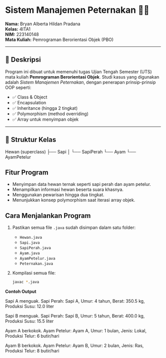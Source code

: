 # Sistem Manajemen Peternakan 🐄🐔

**Nama:** Bryan Alberta Hildan Pradana  
**Kelas:** 4ITA1  
**NIM:** 223140148  
**Mata Kuliah:** Pemrograman Berorientasi Objek (PBO)

---

## 📌 Deskripsi

Program ini dibuat untuk memenuhi tugas Ujian Tengah Semester (UTS) mata kuliah **Pemrograman Berorientasi Objek**. Studi kasus yang digunakan adalah *Sistem Manajemen Peternakan*, dengan penerapan prinsip-prinsip OOP seperti:

- ✅ Class & Object  
- ✅ Encapsulation  
- ✅ Inheritance (hingga 2 tingkat)  
- ✅ Polymorphism (method overriding)  
- ✅ Array untuk menyimpan objek

---

## 🧱 Struktur Kelas

Hewan (superclass)
├── Sapi
│ └── SapiPerah
└── Ayam
└── AyamPetelur

## Fitur Program
- Menyimpan data hewan ternak seperti sapi perah dan ayam petelur.
- Menampilkan informasi hewan beserta suara khasnya.
- Menggunakan pewarisan hingga dua tingkat.
- Menunjukkan konsep polymorphism saat iterasi array objek.

## Cara Menjalankan Program
1. Pastikan semua file `.java` sudah disimpan dalam satu folder:
   - `Hewan.java`
   - `Sapi.java`
   - `SapiPerah.java`
   - `Ayam.java`
   - `AyamPetelur.java`
   - `Peternakan.java`

2. Kompilasi semua file:
   ```bash
   javac *.java
   
**Contoh Output**

Sapi A menguak.
Sapi Perah: Sapi A, Umur: 4 tahun, Berat: 350.5 kg, Produksi Susu: 12.0 liter

Sapi B menguak.
Sapi Perah: Sapi B, Umur: 5 tahun, Berat: 400.0 kg, Produksi Susu: 15.5 liter

Ayam A berkokok.
Ayam Petelur: Ayam A, Umur: 1 bulan, Jenis: Lokal, Produksi Telur: 6 butir/hari

Ayam B berkokok.
Ayam Petelur: Ayam B, Umur: 2 bulan, Jenis: Ras, Produksi Telur: 8 butir/hari
